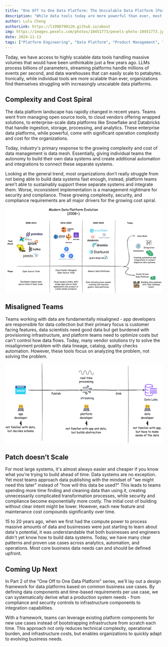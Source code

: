 ```yaml
---
title: "One Off to One Data Platform: The Unscalable Data Platform [Part 1]"
description: "While data tools today are more powerful than ever, most organizations still find data platforms complex and costly to maintain.  What's wrong with how we build data platforms today?"
author: Lulu Cheng
authorLink: https://l1990790120.github.io/about
img: https://images.pexels.com/photos/10451773/pexels-photo-10451773.jpeg?auto=compress&cs=tinysrgb&w=1260&h=750&dpr=2
date: 2024-11-13
tags: ["Platform Engineering", "Data Platform", "Product Management", "Analysis", "One Off to One Data Platform"]
---
```


Today, we have access to highly scalable data tools handling massive volumes that would have been unthinkable just a few years ago. LLMs process billions of parameters, streaming platforms handle millions of events per second, and data warehouses that can easily scale to petabytes. Ironically, while individual tools are more scalable than ever, organizations find themselves struggling with increasingly unscalable data platforms.

## Complexity and Cost Spiral

The data platform landscape has rapidly changed in recent years. Teams went from managing open source tools, to cloud vendors offering wrapped solutions, to enterprise-scale data platforms like Snowflake and Databricks that handle ingestion, storage, processing, and analytics. These enterprise data platforms, while powerful, come with significant operation complexity and cost for the organizations.

Today, industry's primary response to the growing complexity and cost of data management is data mesh. Essentially, giving individual teams the autonomy to build their own data systems and create additional automation and integrations to connect these separate systems.

Looking at the general trend, most organizations don’t really struggle from not being able to build data systems fast enough, instead, platform teams aren’t able to sustainably support these separate systems and integrate them. Worse, inconsistent implementation is a management nightmare for security and compliance. These growing complexity, security, and compliance requirements are all major drivers for the growing cost spiral.

![](images/modern-data-platform-evolution.png)

## Misaligned Teams

Teams working with data are fundamentally misaligned - app developers are responsible for data collection but their primary focus is customer facing features, data scientists need good data but get burdened with provisioning infrastructure, and platform teams need to optimize costs but can't control how data flows. Today, many vendor solutions try to solve the misalignment problem with data lineage, catalog, quality checks automation. However, these tools focus on analyzing the problem, not solving the problem.

![](images/misaligned-teams.png)

## Patch doesn’t Scale

For most large systems, it's almost always easier and cheaper if you know what you're trying to build ahead of time. Data systems are no exception. Yet most teams approach data publishing with the mindset of "we might need this later" instead of "how will this data be used?" This leads to teams spending more time finding and cleaning data than using it, creating unnecessarily complicated transformation processes, while security and compliance become exponentially more costly. The initial cost of building without clear intent might be lower. However, each new feature and maintenance cost compounds significantly over time.

15 to 20 years ago, when we first had the compute power to process massive amounts of data and businesses were just starting to learn about data's potential, it was understandable that both businesses and engineers didn't yet know how to build data systems. Today, we have many clear patterns and proven use cases across analytics, automation, and operations. Most core business data needs can and should be defined upfront.

## Coming Up Next

In Part 2 of the "One Off to One Data Platform" series, we'll lay out a design framework for data platforms based on common business use cases. By defining data components and time-based requirements per use case, we can systematically derive what a production system needs - from compliance and security controls to infrastructure components to integration capabilities.

With a framework, teams can leverage existing platform components for new use cases instead of bootstrapping infrastructure from scratch each time. This approach not only reduces technical complexity, operational burden, and infrastructure costs, but enables organizations to quickly adapt to evolving business needs.
